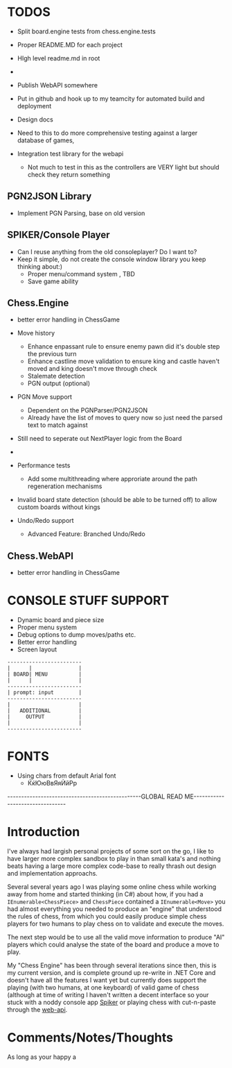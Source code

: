 ﻿# TODOS
* Split board.engine tests from chess.engine.tests
* Proper README.MD for each project
* HIgh level readme.md in root
* 
* Publish WebAPI somewhere
* Put in github and hook up to my teamcity for automated build and deployment
* Design docs

* Need to this to do more comprehensive testing against a larger database of games, 

* Integration test library for the webapi
	* Not much to test in this as the controllers are VERY light but should check they return something

## PGN2JSON Library
* Implement PGN Parsing, base on old version

## SPIKER/Console Player
* Can I reuse anything from the old consoleplayer? Do I want to?
* Keep it simple, do not create the console window library you keep thinking about:)
	* Proper menu/command system , TBD
	* Save game ability



## Chess.Engine
* better error handling in ChessGame
* Move history
	* Enhance enpassant rule to ensure enemy pawn did it's double step the previous turn
	* Enhance castline move validation to ensure king and castle haven't moved and king doesn't move through check
	* Stalemate detection
	* PGN output (optional)
* PGN Move support
	* Dependent on the PGNParser/PGN2JSON
	* Already have the list of moves to query now so just need the parsed text to match against

* Still need to seperate out NextPlayer logic from the Board
* 

* Performance tests
	* Add some multithreading where approriate around the path regeneration mechanisms
* Invalid board state detection (should be able to be turned off) to allow custom boards without kings
* Undo/Redo support
	* Advanced Feature: Branched Undo/Redo

## Chess.WebAPI
* better error handling in ChessGame


# CONSOLE STUFF SUPPORT

* Dynamic board and piece size
* Proper menu system
*	Debug options to dump moves/paths etc.
* Better error handling
* Screen layout
```
------------------------
|      |               |
| BOARD| MENU          |
|      |               |
------------------------
| prompt: input        |
------------------------
|                      |
|   ADDITIONAL         |
|     OUTPUT           |
|                      |
------------------------
```



# FONTS
* Using chars from default Arial font
	* ЌќЮюВвЯяЍйРр

------------------------------------------------GLOBAL READ ME--------------------------------
# Introduction
I've always had largish personal projects of some sort on the go, I like to have larger more complex sandbox to play in than small kata's and nothing beats having a large more complex code-base to really thrash out design and implementation approachs.

Several several years ago I was playing some online chess while working away from home and started thinking (in C#) about how, if you had a `IEnumerable<ChessPiece>` and `ChessPiece` contained a `IEnumerable<Move>` you had almost everything you needed to produce an "engine" that understood the rules of chess, from which you could easily produce simple chess players for two humans to play chess on to validate and execute the moves.

The next step would be to use all the valid move information to produce "AI" players which could analyse the state of the board and produce a move to play.

My "Chess Engine" has been through several iterations since then, this is my current version, and is complete ground up re-write in .NET Core and doesn't have all the features I want yet but currently does support the playing (with two humans, at one keyboard) of valid game of chess (although at time of writing I haven't written a decent interface so your stuck with a noddy console app [Spiker](link.Spiker) or playing chess with cut-n-paste through the [web-api][link.chess.webapi.live].


# Comments/Notes/Thoughts
As long as your happy a

[link.chess.webapi.live]: http:xyz
[link.Spiker]: http:todo



